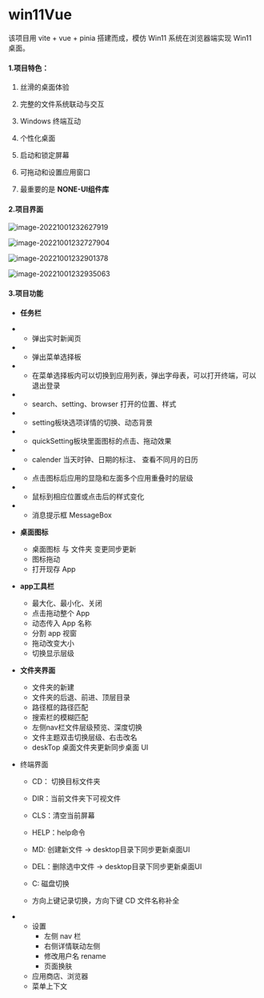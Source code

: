 # win11Vue
该项目用 vite + vue + pinia 搭建而成，模仿 Win11 系统在浏览器端实现 Win11 桌面。

#### 1.项目特色：

1. 丝滑的桌面体验

2. 完整的文件系统联动与交互

3. Windows 终端互动

4. 个性化桌面

5. 启动和锁定屏幕

6. 可拖动和设置应用窗口

7. 最重要的是 **NONE-UI组件库**

   

#### 2.项目界面

![image-20221001232627919](C:\Users\清风\AppData\Roaming\Typora\typora-user-images\image-20221001232627919.png)

![image-20221001232727904](C:\Users\清风\AppData\Roaming\Typora\typora-user-images\image-20221001232727904.png)

![image-20221001232901378](C:\Users\清风\AppData\Roaming\Typora\typora-user-images\image-20221001232901378.png)

![image-20221001232935063](C:\Users\清风\AppData\Roaming\Typora\typora-user-images\image-20221001232935063.png)

#### 3.项目功能

- **任务栏**

- - 弹出实时新闻页 

- -  弹出菜单选择板

- - 在菜单选择板内可以切换到应用列表，弹出字母表，可以打开终端，可以退出登录

- - search、setting、browser 打开的位置、样式

- - setting板块选项详情的切换、动态背景

- - quickSetting板块里面图标的点击、拖动效果

- - calender 当天时钟、日期的标注、 查看不同月的日历

- - 点击图标后应用的显隐和左面多个应用重叠时的层级

- - 鼠标到相应位置或点击后的样式变化

- - 消息提示框 MessageBox

- **桌面图标**

  - 桌面图标 与 文件夹 变更同步更新
  - 图标拖动
  - 打开现存 App

- **app工具栏**

  - 最大化、最小化、关闭
  - 点击拖动整个 App
  - 动态传入 App 名称
  - 分割 app 视窗
  - 拖动改变大小
  - 切换显示层级

- **文件夹界面**

  - 文件夹的新建
  - 文件夹的后退、前进、顶层目录
  - 路径框的路径匹配
  - 搜索栏的模糊匹配
  - 左侧nav栏文件层级预览、深度切换
  - 文件主题双击切换层级、右击改名
  - deskTop 桌面文件夹更新同步桌面 UI

- 终端界面

  - CD： 切换目标文件夹

  - DIR：当前文件夹下可视文件
  - CLS：清空当前屏幕
  - HELP：help命令
  - MD: 创建新文件 -> desktop目录下同步更新桌面UI
  - DEL：删除选中文件 -> desktop目录下同步更新桌面UI
  - C: 磁盘切换
  - 方向上键记录切换，方向下键 CD 文件名称补全

- - 设置
    - 左侧 nav 栏
    - 右侧详情联动左侧
    - 修改用户名 rename
    - 页面换肤
  - 应用商店、浏览器
  - 菜单上下文
